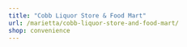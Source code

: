 ```yaml
---
title: "Cobb Liquor Store & Food Mart"
url: /marietta/cobb-liquor-store-and-food-mart/
shop: convenience
---
```

